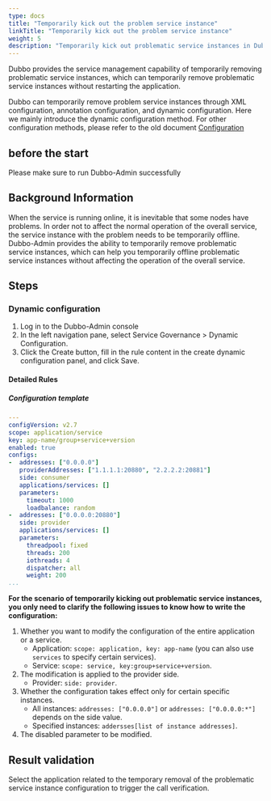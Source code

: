 ```yaml
---
type: docs
title: "Temporarily kick out the problem service instance"
linkTitle: "Temporarily kick out the problem service instance"
weight: 5
description: "Temporarily kick out problematic service instances in Dubbo-Admin"
---
```



Dubbo provides the service management capability of temporarily removing problematic service instances, which can temporarily remove problematic service instances without restarting the application.

Dubbo can temporarily remove problem service instances through XML configuration, annotation configuration, and dynamic configuration. Here we mainly introduce the dynamic configuration method. For other configuration methods, please refer to the old document [Configuration](https://dubbo.apache.org/zh/docsv2.7/user/configuration/)


## before the start

Please make sure to run Dubbo-Admin successfully

## Background Information

When the service is running online, it is inevitable that some nodes have problems. In order not to affect the normal operation of the overall service, the service instance with the problem needs to be temporarily offline. Dubbo-Admin provides the ability to temporarily remove problematic service instances, which can help you temporarily offline problematic service instances without affecting the operation of the overall service.



## Steps

### Dynamic configuration

1. Log in to the Dubbo-Admin console
2. In the left navigation pane, select Service Governance > Dynamic Configuration.
3. Click the Create button, fill in the rule content in the create dynamic configuration panel, and click Save.



#### Detailed Rules

##### Configuration template

```yaml
---
configVersion: v2.7
scope: application/service
key: app-name/group+service+version
enabled: true
configs:
-  addresses: ["0.0.0.0"]
   providerAddresses: ["1.1.1.1:20880", "2.2.2.2:20881"]
   side: consumer
   applications/services: []
   parameters:
     timeout: 1000
     loadbalance: random
-  addresses: ["0.0.0.0:20880"]
   side: provider
   applications/services: []
   parameters:
     threadpool: fixed
     threads: 200
     iothreads: 4
     dispatcher: all
     weight: 200
...
```

**For the scenario of temporarily kicking out problematic service instances, you only need to clarify the following issues to know how to write the configuration:**

1. Whether you want to modify the configuration of the entire application or a service.
   - Application: `scope: application, key: app-name` (you can also use `services` to specify certain services).
   - Service: `scope: service, key:group+service+version`.
2. The modification is applied to the provider side.
   - Provider: `side: provider`.
3. Whether the configuration takes effect only for certain specific instances.
   - All instances: `addresses: ["0.0.0.0"]` or `addresses: ["0.0.0.0:*"]` depends on the side value.
   - Specified instances: `addersses[list of instance addresses]`.
4. The disabled parameter to be modified.

## Result validation
Select the application related to the temporary removal of the problematic service instance configuration to trigger the call verification.